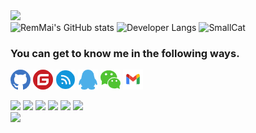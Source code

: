 
<div align="left" >
<img src="https://readme-typing-svg.herokuapp.com?font=Fira+Code&pause=1000&width=435&lines=%F0%9F%A5%B0Hi%2CI'm+RemMai.;Nice+to+meet+you.%E2%98%83%EF%B8%8F" />
</div>
<img  height="180" src="https://github-readme-stats.vercel.app/api?username=remmai&theme=cobalt&bg_color=fff&text_color=91bef0&icon_color=91bef0&border_radius=8&show_icons=true&include_all_commits=true&hide_title=true&hide_border=true" title="RemMai's GitHub stats" />

<img  width="500" src="https://github-readme-stats.vercel.app/api/top-langs/?username=remmai&layout=compact&langs_count=4&hide=EJS&exclude_repo=remmai.github.io,cdn&custom_title=I%27m%20a%20CSharp%20developer&theme=cobalt&bg_color=fff&text_color=91bef0&border_radius=8&hide_border=true" title='Developer Langs' />

<img  width="500" src="https://github-readme-stats.vercel.app/api/pin/?username=remmai&repo=smallcat&theme=cobalt&bg_color=fff&text_color=91bef0&border_radius=8&hide_border=true&layout=compact" title='SmallCat' />


### You can get to know me in the following ways.
[![Github](./assets/github.png)](https://www.github.com/remmai) 
[![Gitee](./assets/gitee.png)](https://gitee.com/remmai)
[![Cnblogs](./assets/cnblogs.png)](https://www.cnblogs.com/remmai)
![2464233121](./assets/qq.png)
![remmaicool](./assets/wechat.png)
![remcoolmai@gmail.com](./assets/gmail.png)

<div align=left>
<img src="https://img.shields.io/badge/DotNet-512bd4?logo=.NET&style=for-the-badge&logoColor=ffffff" />
<img src="https://img.shields.io/badge/MariaDB-1F305F?logo=MariaDB Foundation&style=for-the-badge&logoColor=ffffff" />
<img src="https://img.shields.io/badge/Vue-4FC08D?logo=Vue.js&style=for-the-badge&logoColor=ffffff" />
<img src="https://img.shields.io/badge/Tailwindcss-06B6D4?logo=Tailwind CSS&style=for-the-badge&logoColor=ffffff" />
<img src="https://img.shields.io/badge/Docker-2496ED?logo=Docker&style=for-the-badge&logoColor=ffffff" />
<img src="https://img.shields.io/badge/JavaScript-F7DF1E?logo=JavaScript&style=for-the-badge&logoColor=ffffff" />
</div>

<div align=left>
<img src="https://api.swo.moe/stats/steamgames/76561198326858611">
</div>
